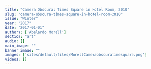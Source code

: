 ```yaml
---
title: "Camera Obscura: Times Square in Hotel Room, 2010"
slug: "camera-obscura-times-square-in-hotel-room-2010"
issue: "Winter"
year: "2017"
date: "2017-01-01"
authors: ['Abelardo Morell']
section: "art"
audio: []
main_image: ""
banner_image: ""
images: ['sites/default/files/MorellCameraobscuratimesquare.png']
videos: []
---
```

